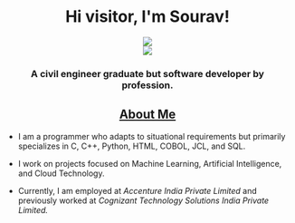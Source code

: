 <h1 align="center">Hi visitor, I'm Sourav!</h1>
<p align="center">
<a href="https://100ravsingh.github.io/" target="_blank">
   <img src="https://img.shields.io/badge/-PORTFOLIO-black?logo=dialogflow&style=for-the-badge">
</a>
<br>
<img src="https://komarev.com/ghpvc/?username=100ravsingh&color=blue">
</p>
<h3 align="center">A civil engineer graduate but software developer by profession.</h3>
<h2 align="center"><u>About Me</u></h2>
<p align="center">

 - I am a programmer who adapts to situational requirements but primarily specializes in C, C++, Python, HTML, COBOL, JCL, and SQL.
 
 - I work on projects focused on Machine Learning, Artificial Intelligence, and Cloud Technology.
   
 - Currently, I am employed at *Accenture India Private Limited* and previously worked at *Cognizant Technology Solutions India Private Limited.*

</p>
